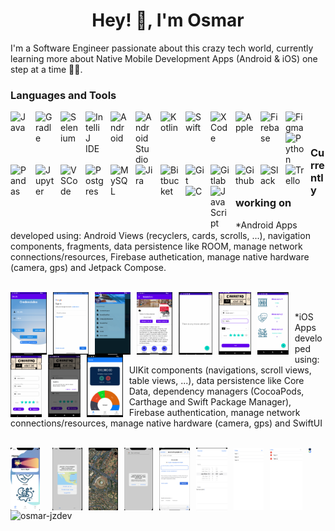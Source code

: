 <h1 align="center">Hey! 👋, I'm Osmar</h1>

I'm a Software Engineer passionate about this crazy tech world, currently learning more about Native Mobile Development Apps (Android & iOS) one step at a time 👨‍💻. 

### Languages and Tools 
<img align="left" alt="Java" width="30px" style="padding-right:10px" src="https://cdn.jsdelivr.net/gh/devicons/devicon/icons/java/java-original.svg"/>
<img align="left" alt="Gradle" width="30px" style="padding-right:10px" src="https://cdn.jsdelivr.net/gh/devicons/devicon/icons/gradle/gradle-plain-wordmark.svg" />
<img align="left" alt="Selenium" width="30px" style="padding-right:10px" src="https://cdn.jsdelivr.net/gh/devicons/devicon/icons/selenium/selenium-original.svg"/>
<img align="left" alt="IntelliJ IDE" width="30px" style="padding-right:10px" src="https://cdn.jsdelivr.net/gh/devicons/devicon/icons/intellij/intellij-original-wordmark.svg"/>
<img align="left" alt="Android" width="30px" style="padding-right:10px" src="https://cdn.jsdelivr.net/gh/devicons/devicon/icons/android/android-plain-wordmark.svg" />
<img align="left" alt="Android Studio" width="30px" style="padding-right:10px" src="https://cdn.jsdelivr.net/gh/devicons/devicon/icons/androidstudio/androidstudio-original.svg"/>
<img align="left" alt="Kotlin" width="30px" style="padding-right:10px" src="https://cdn.jsdelivr.net/gh/devicons/devicon/icons/kotlin/kotlin-original-wordmark.svg"  />
<img align="left" alt="Swift" width="30px" style="padding-right:10px" src="https://cdn.jsdelivr.net/gh/devicons/devicon/icons/swift/swift-original.svg"/>
<img align="left" alt="XCode" width="30px" style="padding-right:10px" src="https://cdn.jsdelivr.net/gh/devicons/devicon/icons/xcode/xcode-original.svg"/>
<img align="left" alt="Apple" width="30px" style="padding-right:10px" src="https://cdn.jsdelivr.net/gh/devicons/devicon/icons/apple/apple-original.svg"/>
<img align="left" alt="Firebase" width="30px" style="padding-right:10px" src="https://cdn.jsdelivr.net/gh/devicons/devicon/icons/firebase/firebase-plain-wordmark.svg"/>
<img align="left" alt="Figma" width="30px" style="padding-right:10px" src="https://cdn.jsdelivr.net/gh/devicons/devicon/icons/figma/figma-original.svg"  />
<img align="left" alt="Python" width="30px" style="padding-right:10px" src="https://cdn.jsdelivr.net/gh/devicons/devicon/icons/python/python-original.svg"/>
<img align="left" alt="Pandas" width="30px" style="padding-right:10px" src="https://cdn.jsdelivr.net/gh/devicons/devicon/icons/pandas/pandas-original-wordmark.svg"/>
<img align="left" alt="Jupyter" width="30px" style="padding-right:10px" src="https://cdn.jsdelivr.net/gh/devicons/devicon/icons/jupyter/jupyter-original-wordmark.svg"/>
<img align="left" alt="VSCode" width="30px" style="padding-right:10px" src="https://cdn.jsdelivr.net/gh/devicons/devicon/icons/vscode/vscode-original.svg"/>
<img align="left" alt="Postgres" width="30px" style="padding-right:10px" src="https://cdn.jsdelivr.net/gh/devicons/devicon/icons/postgresql/postgresql-plain-wordmark.svg"/>
<img align="left" alt="MySQL" width="30px" style="padding-right:10px" src="https://cdn.jsdelivr.net/gh/devicons/devicon/icons/mysql/mysql-original-wordmark.svg"/>
<img align="left" alt="Jira" width="30px" style="padding-right:10px" src="https://cdn.jsdelivr.net/gh/devicons/devicon/icons/jira/jira-plain-wordmark.svg"/>
<img align="left" alt="Bitbucket" width="30px" style="padding-right:10px" src="https://cdn.jsdelivr.net/gh/devicons/devicon/icons/bitbucket/bitbucket-original-wordmark.svg"/>
<img align="left" alt="Git" width="30px" style="padding-right:10px" src="https://cdn.jsdelivr.net/gh/devicons/devicon/icons/git/git-original-wordmark.svg"/>
<img align="left" alt="Gitlab" width="30px" style="padding-right:10px" src="https://cdn.jsdelivr.net/gh/devicons/devicon/icons/gitlab/gitlab-original-wordmark.svg"/>
<img align="left" alt="Github" width="30px" style="padding-right:10px" src="https://cdn.jsdelivr.net/gh/devicons/devicon/icons/github/github-original.svg" />
<img align="left" alt="Slack" width="30px" style="padding-right:10px" src="https://cdn.jsdelivr.net/gh/devicons/devicon/icons/slack/slack-original.svg"  />
<img align="left" alt="Trello" width="30px" style="padding-right:10px" src="https://cdn.jsdelivr.net/gh/devicons/devicon/icons/trello/trello-plain-wordmark.svg" />
<img align="left" alt="C" width="30px" style="padding-right:10px" src="https://cdn.jsdelivr.net/gh/devicons/devicon/icons/c/c-original.svg" />
<img align="left" alt="JavaScript" width="30px" style="padding-right:10px" src="https://cdn.jsdelivr.net/gh/devicons/devicon/icons/javascript/javascript-original.svg"  />
<br />

#

### Currently working on

<p>*Android Apps developed using: Android Views (recyclers, cards, scrolls, ...), navigation components, fragments, data persistence like ROOM, manage network connections/resources, Firebase authetication, manage native hardware (camera, gps) and Jetpack Compose.</p>
<br />

<img align="left" alt="" height="100px" style="padding-right:10px" src="assets/android_apps/OAuth0.png"  />
<img align="left" alt="" height="100px" style="padding-right:10px" src="assets/android_apps/OAuth1.png"  />
<img align="left" alt="" height="100px" style="padding-right:10px" src="assets/android_apps/MaterialDesignApp0.png"  />
<img align="left" alt="" height="100px" style="padding-right:10px" src="assets/android_apps/MaterialDesignApp1.png"  />
<img align="left" alt="" height="100px" style="padding-right:10px" src="assets/android_apps/MovieListApp0.png"  />
<img align="left" alt="" height="100px" style="padding-right:10px" src="assets/android_apps/MovieListApp1.png"  />
<img align="left" alt="" height="100px" style="padding-right:10px" src="assets/android_apps/MovieListApp2.png"  />
<img align="left" alt="" height="100px" style="padding-right:10px" src="assets/android_apps/MovieListApp3.png"  />
<img align="left" alt="" height="100px" style="padding-right:10px" src="assets/android_apps/MovieListApp4.png"  />
<img align="left" alt="" height="100px" style="padding-right:10px" src="assets/android_apps/BudgetWiseApp0.png"  />

<br /> 
<p>*iOS Apps developed using: UIKit components (navigations, scroll views, table views, ...), data persistence like Core Data, dependency managers (CocoaPods, Carthage and Swift Package Manager), Firebase authentication, manage network connections/resources, manage native hardware (camera, gps) and SwiftUI</p>

<br />

<img align="left" alt="" height="100px" style="padding-right:10px" src="assets/ios_apps/MovieNightCenterApp0.png"  />
<img align="left" alt="" height="100px" style="padding-right:10px" src="assets/ios_apps/MovieNightCenterApp1.png"  />
<img align="left" alt="" height="100px" style="padding-right:10px" src="assets/ios_apps/MapsAndGps0.png"  />
<img align="left" alt="" height="100px" style="padding-right:10px" src="assets/ios_apps/MapsAndGps1.png"  />
<img align="left" alt="" height="100px" style="padding-right:10px" src="assets/ios_apps/LoginGoogle0.png"  />
<img align="left" alt="" height="100px" style="padding-right:10px" src="assets/ios_apps/LoginGoogle1.png"  />
<img align="left" alt="" height="100px" style="padding-right:10px" src="assets/ios_apps/TodoApp0.png"  />
<img align="left" alt="" height="100px" style="padding-right:10px" src="assets/ios_apps/TodoApp1.png"  />
<img align="left" alt="" height="100px" style="padding-right:10px" src="assets/ios_apps/TodoApp2.png"  />
<img align="left" alt="" height="10 0px" style="padding-right:10px" src="assets/ios_apps/BudgetWiseApp0.png"  />

<br />

#
<p><img align="left" src="https://github-readme-stats.vercel.app/api/top-langs?username=osmar-jzdev&show_icons=true&locale=en&layout=compact" alt="osmar-jzdev" /></p>
